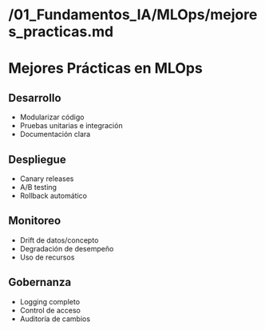 # /01_Fundamentos_IA/MLOps/mejores_practicas.md
# Mejores Prácticas en MLOps

## Desarrollo
- Modularizar código
- Pruebas unitarias e integración
- Documentación clara

## Despliegue
- Canary releases
- A/B testing
- Rollback automático

## Monitoreo
- Drift de datos/concepto
- Degradación de desempeño
- Uso de recursos

## Gobernanza
- Logging completo
- Control de acceso
- Auditoría de cambios
